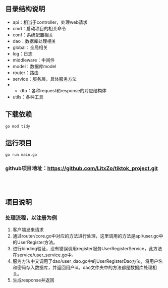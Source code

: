 ## 目录结构说明
- api：相当于controller，处理web请求
- cmd：启动项目的相关命令
- conf：系统配置相关
- dao：数据库处理相关
- global：全局相关
- log：日志
- middleware：中间件
- model：数据库model
- router：路由
- service：服务层，具体服务方法
- - dto：各种request和response的对应结构体
- utils：各种工具

## 下载依赖
```
go mod tidy
```

## 运行项目
```
go run main.go
```
  

### github项目地址：https://github.com/LitxZo/tiktok_project.git 
<br>
<br>


## 项目说明
### 处理流程，以注册为例
1. 客户端发来请求
2. 通过router/core.go中对应的方法进行处理，这里调用的方法是api/user.go中的UserRegister方法。
3. 进行binding验证，没有错误调用register服务UserRegisterService，此方法在service/user_service.go中。
4. 服务方法中又调用了dao/user_dao.go中的UserRegisterDao方法，将用户名和密码存入数据库，并返回用户id。dao文件夹中的方法都是数据库处理相关。
5. 生成response并返回
